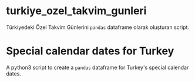 # turkiye_ozel_takvim_gunleri

Türkiyedeki Özel Takvim Günlerini `pandas` dataframe olarak oluşturan script.

# Special calendar dates for Turkey

A python3 script to create a `pandas` dataframe for Turkey's special calendar dates.
